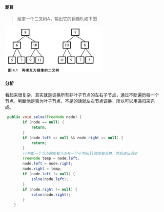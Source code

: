 #### 题目

> 给定一个二叉树A，输出它的镜像B,如下图

![](图库/例19.png)

#### 分析

看起来很复杂，其实就是调换所有非叶子节点的左右子节点，通过不断遍历每一个节点，判断他是否为叶子节点，不是的话就左右节点调换，所以可以用递归来完成。

```java
 public void solve(TreeNode node) {
        if (node == null) {
            return;
        }
        if (node.left == null && node.right == null) {
            return;
        }
        //判断一个节点的左右节点有一个不为null就左右互换，然后递归调用
        TreeNode temp = node.left;
        node.left = node.right;
        node.right = temp;
        if (node.left != null) {
            solve(node.left);
        }
        if (node.right != null) {
            solve(node.right);
        }
    }
```

